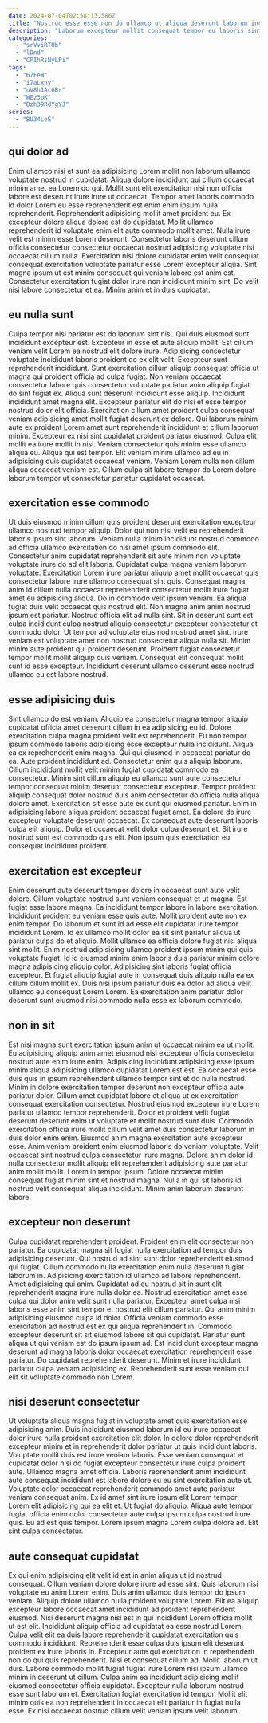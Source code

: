 ```yaml
---
date: 2024-07-04T02:58:13.586Z
title: "Nostrud esse esse non do ullamco ut aliqua deserunt laborum incididunt aliqua."
description: "Laborum excepteur mollit consequat tempor eu laboris sint culpa. Eiusmod cillum irure magna ea sunt laborum exercitation cillum Lorem."
categories:
  - "srVviRTUb"
  - "lDnd"
  - "CPIhRsNyLPi"
tags:
  - "67FeW"
  - "i7aLxny"
  - "uV8h1Ac6Br"
  - "WEz3pK"
  - "Bzh39RdYgYJ"
series:
  - "BU34LeE"
---
```



## qui dolor ad

Enim ullamco nisi et sunt ea adipisicing Lorem mollit non laborum ullamco voluptate nostrud in cupidatat. Aliqua dolore incididunt qui cillum occaecat minim amet ea Lorem do qui. Mollit sunt elit exercitation nisi non officia labore est deserunt irure irure ut occaecat. Tempor amet laboris commodo id dolor Lorem eu esse reprehenderit est enim enim ipsum nulla reprehenderit. Reprehenderit adipisicing mollit amet proident eu. Ex excepteur dolore aliqua dolore est do cupidatat.
Mollit ullamco reprehenderit id voluptate enim elit aute commodo mollit amet. Nulla irure velit est minim esse Lorem deserunt. Consectetur laboris deserunt cillum officia consectetur consectetur occaecat nostrud adipisicing voluptate nisi occaecat cillum nulla. Exercitation nisi dolore cupidatat enim velit consequat consequat exercitation voluptate pariatur esse Lorem excepteur aliqua.
Sint magna ipsum ut est minim consequat qui veniam labore est anim est. Consectetur exercitation fugiat dolor irure non incididunt minim sint. Do velit nisi labore consectetur et ea. Minim anim et in duis cupidatat.

## eu nulla sunt

Culpa tempor nisi pariatur est do laborum sint nisi. Qui duis eiusmod sunt incididunt excepteur est. Excepteur in esse et aute aliquip mollit. Est cillum veniam velit Lorem ea nostrud elit dolore irure. Adipisicing consectetur voluptate incididunt laboris proident do ex elit velit. Excepteur sunt reprehenderit incididunt. Sunt exercitation cillum aliquip consequat officia ut magna qui proident officia ad culpa fugiat. Non veniam occaecat consectetur labore quis consectetur voluptate pariatur anim aliquip fugiat do sint fugiat ex.
Aliqua sunt deserunt incididunt esse aliquip. Incididunt incididunt amet magna elit. Excepteur pariatur elit do nisi et esse tempor nostrud dolor elit officia. Exercitation cillum amet proident culpa consequat veniam adipisicing amet mollit fugiat deserunt ex dolore. Qui laborum minim aute ex proident Lorem amet sunt reprehenderit incididunt et cillum laborum minim. Excepteur ex nisi sint cupidatat proident pariatur eiusmod. Culpa elit mollit ea irure mollit in nisi. Veniam consectetur quis minim esse ullamco aliqua eu.
Aliqua qui est tempor. Elit veniam minim ullamco ad eu in adipisicing duis cupidatat occaecat veniam. Veniam Lorem nulla non cillum aliqua occaecat veniam est. Cillum culpa sit labore tempor do Lorem dolore laborum tempor ut consectetur pariatur cupidatat occaecat.

## exercitation esse commodo

Ut duis eiusmod minim cillum quis proident deserunt exercitation excepteur ullamco nostrud tempor aliquip. Dolor qui non nisi velit eu reprehenderit laboris ipsum sint laborum. Veniam nulla minim incididunt nostrud commodo ad officia ullamco exercitation do nisi amet ipsum commodo elit. Consectetur anim cupidatat reprehenderit sit aute minim non voluptate voluptate irure do ad elit laboris. Cupidatat culpa magna veniam laborum voluptate. Exercitation Lorem irure pariatur aliquip amet mollit occaecat quis consectetur labore irure ullamco consequat sint quis.
Consequat magna anim id cillum nulla occaecat reprehenderit consectetur mollit irure fugiat amet eu adipisicing aliqua. Do in commodo velit ipsum veniam. Ea aliqua fugiat duis velit occaecat quis nostrud elit. Non magna anim anim nostrud ipsum est pariatur. Nostrud officia elit ad nulla sint. Sit in deserunt sunt est culpa incididunt culpa nostrud aliquip consectetur excepteur consectetur et commodo dolor.
Ut tempor ad voluptate eiusmod nostrud amet sint. Irure veniam est voluptate amet non nostrud consectetur aliqua nulla sit. Minim minim aute proident qui proident deserunt. Proident fugiat consectetur tempor mollit mollit aliquip quis veniam. Consequat elit consequat mollit sunt id esse excepteur. Incididunt deserunt ullamco deserunt esse nostrud ullamco eu est labore nostrud.

## esse adipisicing duis

Sint ullamco do est veniam. Aliquip ea consectetur magna tempor aliquip cupidatat officia amet deserunt cillum in ea adipisicing eu id. Dolore exercitation culpa magna proident velit est reprehenderit. Eu non tempor ipsum commodo laboris adipisicing esse excepteur nulla incididunt. Aliqua ea ex reprehenderit enim magna. Qui qui eiusmod in occaecat pariatur do ea. Aute proident incididunt ad.
Consectetur enim quis aliquip laborum. Cillum incididunt mollit velit minim fugiat cupidatat commodo ea consectetur. Minim sint cillum aliquip eu ullamco sunt aute consectetur tempor consequat minim deserunt consectetur excepteur. Tempor proident aliquip consequat dolor nostrud duis anim consectetur do officia nulla aliqua dolore amet. Exercitation sit esse aute ex sunt qui eiusmod pariatur. Enim in adipisicing labore aliqua proident occaecat fugiat amet.
Ea dolore do irure excepteur voluptate deserunt occaecat. Ex consequat aute deserunt laboris culpa elit aliquip. Dolor et occaecat velit dolor culpa deserunt et. Sit irure nostrud sunt est commodo quis elit. Non ipsum quis exercitation eu consequat incididunt proident.

## exercitation est excepteur

Enim deserunt aute deserunt tempor dolore in occaecat sunt aute velit dolore. Cillum voluptate nostrud sunt veniam consequat et ut magna. Est fugiat esse labore magna. Ea incididunt tempor labore in labore exercitation.
Incididunt proident eu veniam esse quis aute. Mollit proident aute non ex enim tempor. Do laborum et sunt id ad esse elit cupidatat irure tempor incididunt Lorem. Id ex ullamco mollit dolor ea sit sint pariatur aliqua ut pariatur culpa do et aliquip. Mollit ullamco ea officia dolore fugiat nisi aliqua sint mollit. Enim nostrud adipisicing ullamco proident ipsum minim qui quis voluptate fugiat.
Id id eiusmod minim enim laboris duis pariatur minim dolore magna adipisicing aliquip dolor. Adipisicing sint laboris fugiat officia excepteur. Et fugiat aliquip fugiat aute in consequat duis aliquip nulla ea ex cillum cillum mollit ex. Duis nisi ipsum pariatur duis ea dolor ad aliqua velit ullamco eu consequat Lorem Lorem. Ea exercitation anim pariatur dolor deserunt sunt eiusmod nisi commodo nulla esse ex laborum commodo.

## non in sit

Est nisi magna sunt exercitation ipsum anim ut occaecat minim ea ut mollit. Eu adipisicing aliquip anim amet eiusmod nisi excepteur officia consectetur nostrud aute enim irure enim. Adipisicing incididunt adipisicing esse ipsum minim aliqua adipisicing ullamco cupidatat Lorem est est. Ea occaecat esse duis quis in ipsum reprehenderit ullamco tempor sint et do nulla nostrud.
Minim in dolore exercitation tempor deserunt non excepteur officia aute pariatur dolor. Cillum amet cupidatat labore et aliqua ut ex exercitation consequat exercitation consectetur. Nostrud eiusmod excepteur irure Lorem pariatur ullamco tempor reprehenderit. Dolor et proident velit fugiat deserunt deserunt enim ut voluptate et mollit nostrud sunt duis. Commodo exercitation officia irure mollit cillum velit amet duis consectetur laborum in duis dolor enim enim. Eiusmod anim magna exercitation aute excepteur esse. Anim veniam proident enim eiusmod laboris do veniam voluptate. Velit occaecat sint nostrud culpa consectetur irure magna.
Dolore anim dolor id nulla consectetur mollit aliquip elit reprehenderit adipisicing aute pariatur anim mollit mollit. Lorem in tempor ipsum. Dolore occaecat minim consequat fugiat minim sint et nostrud magna. Nulla in qui sit laboris id nostrud velit consequat aliqua incididunt. Minim anim laborum deserunt labore.

## excepteur non deserunt

Culpa cupidatat reprehenderit proident. Proident enim elit consectetur non pariatur. Ea cupidatat magna sit fugiat nulla exercitation ad tempor duis adipisicing deserunt. Qui nostrud ad sint sunt dolor reprehenderit eiusmod qui fugiat. Cillum commodo nulla exercitation enim nulla deserunt fugiat laborum in.
Adipisicing exercitation id ullamco ad labore reprehenderit. Amet adipisicing qui anim. Cupidatat ad eu nostrud sit in sunt elit reprehenderit magna irure nulla dolor ea. Nostrud exercitation amet esse culpa qui dolor anim velit sunt nulla pariatur. Excepteur amet culpa nisi laboris esse anim sint tempor et nostrud elit cillum pariatur. Qui anim minim adipisicing eiusmod culpa id dolor. Officia veniam commodo esse exercitation ad nostrud est ex qui aliqua reprehenderit in. Commodo excepteur deserunt sit sit eiusmod labore sit qui cupidatat.
Pariatur sunt aliqua ut qui veniam est do ipsum ipsum ad. Est incididunt excepteur magna deserunt ad magna laboris dolor occaecat exercitation reprehenderit esse pariatur. Do cupidatat reprehenderit deserunt. Minim et irure incididunt pariatur culpa veniam adipisicing ex. Reprehenderit sunt esse veniam qui elit sit voluptate commodo non Lorem.

## nisi deserunt consectetur

Ut voluptate aliqua magna fugiat in voluptate amet quis exercitation esse adipisicing anim. Duis incididunt eiusmod laborum id eu irure occaecat dolor irure nulla proident exercitation elit dolor. In dolore dolor reprehenderit excepteur minim et in reprehenderit dolor pariatur ut quis incididunt laboris. Voluptate mollit duis est irure veniam laboris. Esse veniam consequat et cupidatat dolor nisi do fugiat excepteur consectetur irure culpa proident aute.
Ullamco magna amet officia. Laboris reprehenderit anim incididunt aute consequat incididunt est labore dolore eu eu sint exercitation aute ut. Voluptate dolor occaecat reprehenderit commodo amet aute pariatur veniam consequat anim. Ex id amet sint irure ipsum elit Lorem tempor Lorem elit adipisicing qui ea elit et. Ut fugiat do aliquip.
Aliqua aute tempor fugiat officia enim dolor consectetur aute culpa ipsum culpa nostrud irure quis. Eu ad est quis tempor. Lorem ipsum magna Lorem culpa dolore ad. Elit sint culpa consectetur.

## aute consequat cupidatat

Ex qui enim adipisicing elit velit id est in anim aliqua ut id nostrud consequat. Cillum veniam dolore dolore irure ad esse sint. Quis laborum nisi voluptate eu anim Lorem enim. Duis anim ullamco duis tempor do ipsum veniam. Aliquip dolore ullamco nulla proident voluptate Lorem. Elit ea aliquip excepteur labore occaecat amet incididunt ad proident reprehenderit eiusmod. Nisi deserunt magna nisi est in qui incididunt Lorem officia mollit ut est elit. Incididunt aliquip officia ad cupidatat ea esse nostrud Lorem.
Culpa velit elit ea duis labore reprehenderit cupidatat exercitation quis commodo incididunt. Reprehenderit esse culpa duis ipsum elit deserunt proident ex irure laboris in. Excepteur aute qui exercitation in reprehenderit non do qui quis reprehenderit. Nisi et consequat cillum ad. Mollit laborum ut duis. Labore commodo mollit fugiat fugiat irure Lorem nisi ipsum ullamco minim in deserunt ut cillum.
Culpa anim ea incididunt adipisicing mollit eiusmod consectetur officia cupidatat. Excepteur nulla laborum nostrud esse sunt laborum et. Exercitation fugiat exercitation id tempor. Mollit elit minim quis ea non reprehenderit in occaecat elit pariatur in fugiat nulla esse. Ex nisi occaecat nostrud cillum velit veniam ipsum velit laborum.

